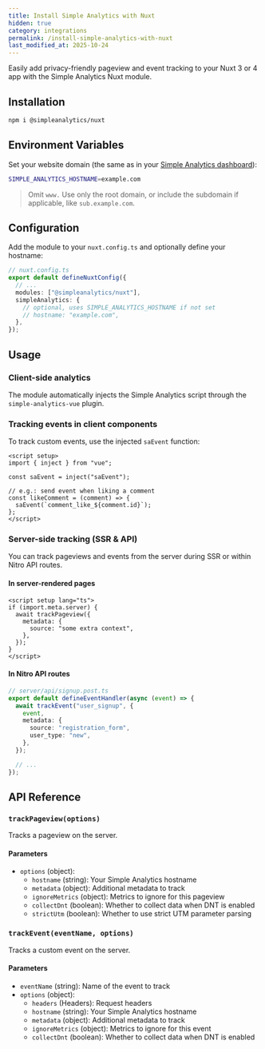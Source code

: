 ```yaml
---
title: Install Simple Analytics with Nuxt
hidden: true
category: integrations
permalink: /install-simple-analytics-with-nuxt
last_modified_at: 2025-10-24
---
```


Easily add privacy-friendly pageview and event tracking to your Nuxt 3 or 4 app with the Simple Analytics Nuxt module.

## Installation

```bash
npm i @simpleanalytics/nuxt
```

## Environment Variables

Set your website domain (the same as in your [Simple Analytics dashboard](https://dashboard.simpleanalytics.com/)):

```bash
SIMPLE_ANALYTICS_HOSTNAME=example.com
```

> Omit `www.` Use only the root domain, or include the subdomain if applicable, like `sub.example.com`.

## Configuration

Add the module to your `nuxt.config.ts` and optionally define your hostname:

```ts
// nuxt.config.ts
export default defineNuxtConfig({
  // ...
  modules: ["@simpleanalytics/nuxt"],
  simpleAnalytics: {
    // optional, uses SIMPLE_ANALYTICS_HOSTNAME if not set
    // hostname: "example.com",
  },
});
```

## Usage

### Client-side analytics

The module automatically injects the Simple Analytics script through the `simple-analytics-vue` plugin.

### Tracking events in client components

To track custom events, use the injected `saEvent` function:

```vue
<script setup>
import { inject } from "vue";

const saEvent = inject("saEvent");

// e.g.: send event when liking a comment
const likeComment = (comment) => {
  saEvent(`comment_like_${comment.id}`);
};
</script>
```

### Server-side tracking (SSR & API)

You can track pageviews and events from the server during SSR or within Nitro API routes.

#### In server-rendered pages

```vue
<script setup lang="ts">
if (import.meta.server) {
  await trackPageview({
    metadata: {
      source: "some extra context",
    },
  });
}
</script>
```

#### In Nitro API routes

```ts
// server/api/signup.post.ts
export default defineEventHandler(async (event) => {
  await trackEvent("user_signup", {
    event,
    metadata: {
      source: "registration_form",
      user_type: "new",
    },
  });

  // ...
});
```

## API Reference

### `trackPageview(options)`

Tracks a pageview on the server.

#### Parameters

- `options` (object):
  - `hostname` (string): Your Simple Analytics hostname
  - `metadata` (object): Additional metadata to track
  - `ignoreMetrics` (object): Metrics to ignore for this pageview
  - `collectDnt` (boolean): Whether to collect data when DNT is enabled
  - `strictUtm` (boolean): Whether to use strict UTM parameter parsing

### `trackEvent(eventName, options)`

Tracks a custom event on the server.

#### Parameters

- `eventName` (string): Name of the event to track
- `options` (object):
  - `headers` (Headers): Request headers
  - `hostname` (string): Your Simple Analytics hostname
  - `metadata` (object): Additional metadata to track
  - `ignoreMetrics` (object): Metrics to ignore for this event
  - `collectDnt` (boolean): Whether to collect data when DNT is enabled
